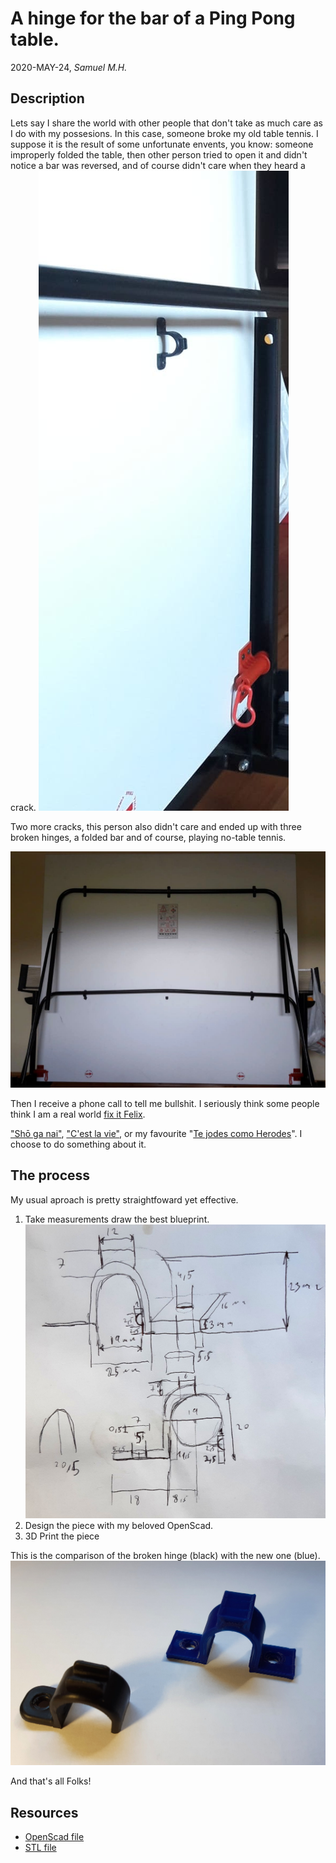 #  A hinge for the bar of a Ping Pong table.

2020-MAY-24, _Samuel M.H._


## Description
Lets say I share the world with other people that don't take as much care as I do with my possesions. In this case, someone broke my old table tennis. I suppose it is the result of some unfortunate envents, you know: someone improperly folded the table, then other person tried to open it and didn't notice a bar was reversed, and of course didn't care when they heard a crack.
![](img/bar_side.jpg)

Two more cracks, this person also didn't care and ended up with three broken hinges, a folded bar and of course, playing no-table tennis.

![](img/bar_front.jpg)

Then I receive a phone call to tell me bullshit. I seriously think some people think I am a real world [fix it Felix](https://en.wikipedia.org/wiki/Felix_(name)).

["Shō ga nai"](https://en.wikipedia.org/wiki/Shikata_ga_nai), ["C'est la vie"](https://en.wikipedia.org/wiki/Glossary_of_French_expressions_in_English#C.27est_la_vie), or my favourite "[Te jodes como Herodes](https://es.wiktionary.org/wiki/te_jodes_como_Herodes)". I choose to do something about it.


## The process
My usual aproach is pretty straightfoward yet effective.

1. Take measurements draw the best blueprint.
![](img/design.jpg)
2. Design the piece with my beloved OpenScad.
3. 3D Print the piece

This is the comparison of the broken hinge (black) with the new one (blue).
![](img/result.jpg)


And that's all Folks!

## Resources
* [OpenScad file](hinge_table_tennis_bar.scad)
* [STL file](hinge_table_tennis_bar.stl)
